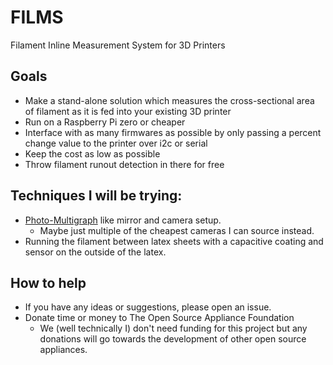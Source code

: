 # FILMS
Filament Inline Measurement System for 3D Printers

## Goals
- Make a stand-alone solution which measures the cross-sectional area of filament as it is fed into your existing 3D printer
- Run on a Raspberry Pi zero or cheaper
- Interface with as many firmwares as possible by only passing a percent change value to the printer over i2c or serial
- Keep the cost as low as possible
- Throw filament runout detection in there for free

## Techniques I will be trying:

- [Photo-Multigraph](https://dyingcharlotte.com/2017/04/12/photo-multigraphs-the-mirror-and-the-camera/) like mirror and camera setup. 
    - Maybe just multiple of the cheapest cameras I can source instead.
- Running the filament between latex sheets with a capacitive coating and sensor on the outside of the latex.


## How to help
- If you have any ideas or suggestions, please open an issue. 
- Donate time or money to The Open Source Appliance Foundation
  - We (well technically I) don't need funding for this project but any donations will go towards the development of other open source appliances.











